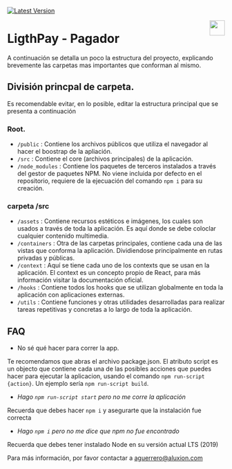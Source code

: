 [![Latest Version](https://img.shields.io/badge/Version-0.0.1-blue.svg)](https://lightpay-pagador-develop.now.sh)

<img src="https://www.aluxion.com/img/logo-black.svg" align="right" width="35" height="35" />

# LigthPay - Pagador

A continuación se detalla un poco la estructura del proyecto, explicando brevemente las carpetas mas importantes que conforman al mismo.

## División princpal de carpeta.

Es recomendable evitar, en lo posible, editar la estructura principal que se presenta a continuación

### Root.

- `/public` : Contiene los archivos públicos que utiliza el navegador al hacer el boostrap de la apliación.
- `/src` : Contiene el core (archivos principales) de la aplicación.
- `/node_modules` : Contiene los paquetes de terceros instalados a través del gestor de paquetes NPM. No viene incluida por defecto en el repositorio, requiere de la ejecuación del comando `npm i` para su creación.

### carpeta /src

- `/assets` : Contiene recursos estéticos e imágenes, los cuales son usados a través de toda la aplicación. Es aquí donde se debe coloclar cualquier contenido multimedia.
- `/containers` : Otra de las carpetas principales, contiene cada una de las vistas que conforma la aplicación. Dividiendose principalmente en rutas privadas y públicas.
- `/context` : Aquí se tiene cada uno de los contexts que se usan en la aplicación. El context es un concepto propio de React, para más información visitar la documentación oficial.
- `/hooks` : Contiene todos los hooks que se utilizan globalmente en toda la aplicación con aplicaciones externas.
- `/utils` : Contiene funciones y otras utilidades desarrolladas para realizar tareas repetitivas y concretas a lo largo de toda la aplicación.

## FAQ

- No sé qué hacer para correr la app.

Te recomendamos que abras el archivo package.json. El atributo script es un objecto que contiene cada una de las posibles acciones que puedes hacer para ejecutar la aplicacion, usando el comando `npm run-script {action}`. Un ejemplo sería `npm run-script build`.

- _Hago `npm run-script start` pero no me corre la aplicación_

Recuerda que debes hacer `npm i` y asegurarte que la instalación fue correcta

- _Hago `npm i` pero no me dice que npm no fue encontrado_

Recuerda que debes tener instalado Node en su versión actual LTS (2019)

Para más información, por favor contactar a aguerrero@aluxion.com

